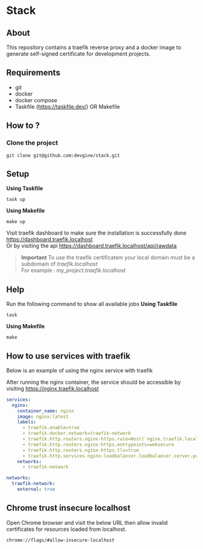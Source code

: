 # Stack

## About
This repository contains a traefik reverse proxy and a docker image to generate self-signed certificate for development projects.

## Requirements
* git
* docker
* docker compose
* Taskfile (https://taskfile.dev/) OR Makefile

## How to ?

### Clone the project
```shell
git clone git@github.com:devgine/stack.git
```

## Setup
**Using Taskfile**
```shell
task up
```
**Using Makefile**
```shell
make up
```

Visit traefik dashboard to make sure the installation is successfully done https://dashboard.traefik.localhost<br>
Or by visiting the api https://dashboard.traefik.localhost/api/rawdata

> **Important**
> To use the traefik certificatem your local domain must be a subdomain of _traefik.localhost_<br>
> For example : _my_project.traefik.localhost_

## Help
Run the following command to show all available jobs
**Using Taskfile**
```shell
task
```
**Using Makefile**
```shell
make
```

## How to use services with traefik
Below is an example of using the nginx service with traefik

After running the nginx container, the service should be accessible by visiting https://nginx.traefik.localhost
```yaml
services:
  nginx:
    container_name: nginx
    image: nginx:latest
    labels:
      - traefik.enable=true
      - traefik.docker.network=traefik-network
      - traefik.http.routers.nginx-https.rule=Host(`nginx.traefik.localhost`)
      - traefik.http.routers.nginx-https.entrypoints=websecure
      - traefik.http.routers.nginx-https.tls=true
      - traefik.http.services.nginx-loadbalancer.loadbalancer.server.port=80
    networks:
      - traefik-network

networks:
  traefik-network:
    external: true
```

## Chrome trust insecure localhost
Open Chrome browser and visit the below URL then allow invalid certificates for resources loaded from localhost.
```text
chrome://flags/#allow-insecure-localhost
```
